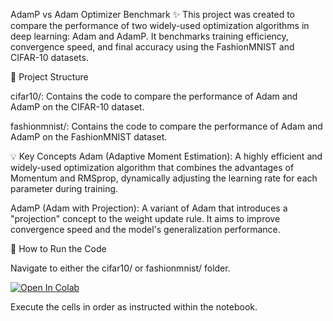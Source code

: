 AdamP vs Adam Optimizer Benchmark ✨
This project was created to compare the performance of two widely-used optimization algorithms in deep learning: Adam and AdamP. It benchmarks training efficiency, convergence speed, and final accuracy using the FashionMNIST and CIFAR-10 datasets.

📂 Project Structure

cifar10/: Contains the code to compare the performance of Adam and AdamP on the CIFAR-10 dataset.

fashionmnist/: Contains the code to compare the performance of Adam and AdamP on the FashionMNIST dataset.

💡 Key Concepts
Adam (Adaptive Moment Estimation): A highly efficient and widely-used optimization algorithm that combines the advantages of Momentum and RMSprop, dynamically adjusting the learning rate for each parameter during training.

AdamP (Adam with Projection): A variant of Adam that introduces a "projection" concept to the weight update rule. It aims to improve convergence speed and the model's generalization performance.

🚀 How to Run the Code

Navigate to either the cifar10/ or fashionmnist/ folder.

[![Open In Colab](https://colab.research.google.com/assets/colab-badge.svg)](https://colab.research.google.com/github/youngho-kwon-class/ml-edu-lab/blob/main/gan/gan-cnn-colab.ipynb)

Execute the cells in order as instructed within the notebook.
